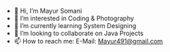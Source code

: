 - 👋 Hi, I’m Mayur Somani
- 👀 I’m interested in Coding & Photography
- 🌱 I’m currently learning System Designing
- 💞️ I’m looking to collaborate on Java Projects
- 📫 How to reach me: E-Mail: Mayur491@gmail.com

<!---
mayur491/mayur491 is a ✨ special ✨ repository because its `README.md` (this file) appears on your GitHub profile.
You can click the Preview link to take a look at your changes.
--->
